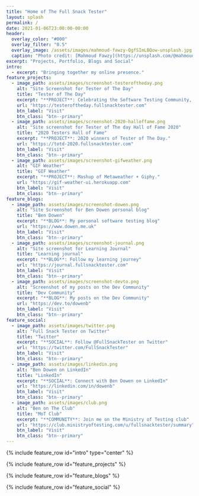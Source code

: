 ```yaml
---
title: "Home of The Full Snack Tester"
layout: splash
permalink: /
date: 2021-01-06T23:00:00-00:00
header:
  overlay_color: "#000"
  overlay_filter: "0.5"
  overlay_image: /assets/images/mahmoud-fawzy-QgfSImLBQow-unsplash.jpg
  caption: "Photo credit: [Mahmoud Fawzy](https://unsplash.com/@mahmoud_fawzy100?utm_source=unsplash&amp;utm_medium=referral&amp;utm_content=creditCopyText)"
excerpt: "Projects, Portfolio, Blogs and Social"
intro: 
  - excerpt: "Bringing together my online presence."
feature_projects:
  - image_path: assets/images/screenshot-testeroftheday.png
    alt: "Site Screenshot for Tester of The Day"
    title: "Tester of The Day"
    excerpt: "**PROJECT**: Celebrating the Software Testing Community, every day."
    url: "https://testeroftheday.fullsnacktester.com"
    btn_label: "Visit"
    btn_class: "btn--primary"
  - image_path: assets/images/screenshot-2020-halloffame.png 
    alt: "Site screenshot for Tester of The day Hall of Fame 2020"
    title: "2020 Testers Hall of Fame"
    excerpt: "**PROJECT**: 2020 winners of Tester of The Day."
    url: "https://totd-2020.fullsnacktester.com"
    btn_label: "Visit"
    btn_class: "btn--primary"
  - image_path: assets/images/screenshot-gifweather.png
    alt: "GIF Weather"
    title: "GIF Weather"
    excerpt: "**PROJECT**: Mashup of Metaweather + Giphy."
    url: "https://gif-weather-ui.herokuapp.com"
    btn_label: "Visit"
    btn_class: "btn--primary"
feature_blogs:
  - image_path: assets/images/screenshot-dowen.png
    alt: "Site Screenshot for Ben Dowen personal blog"
    title: "Ben Dowen"
    excerpt: "**BLOG**: My personal software testing blog"
    url: "https://www.dowen.me.uk"
    btn_label: "Visit"
    btn_class: "btn--primary"
  - image_path: assets/images/screenshot-journal.png 
    alt: "Site screenshot for Learning Journal"
    title: "Learning journal"
    excerpt: "**BLOG**: Follow my learning journey"
    url: "https://journal.fullsnacktester.com"
    btn_label: "Visit"
    btn_class: "btn--primary"
  - image_path: assets/images/screenshot-devto.png
    alt: "Screenshot of my posts on the Dev Community"
    title: "Dev Community"
    excerpt: "**BLOG**: My posts on the Dev Community"
    url: "https://dev.to/dowenb"
    btn_label: "Visit"
    btn_class: "btn--primary"
feature_social:
  - image_path: assets/images/twitter.png
    alt: "Full Snack Tester on Twitter"
    title: "Twitter"
    excerpt: "**SOCIAL**: Follow @FullSnackTester on Twitter"
    url: "https://twitter.com/FullSnackTester"
    btn_label: "Visit"
    btn_class: "btn--primary"
  - image_path: assets/images/linkedin.png 
    alt: "Ben Dowen on LinkedIn"
    title: "LinkedIn"
    excerpt: "**SOCIAL**: Connect with Ben Dowen on LinkedIn"
    url: "https://linkedin.com/in/dowenb"
    btn_label: "Visit"
    btn_class: "btn--primary"
  - image_path: assets/images/club.png
    alt: "Ben on The Club"
    title: "MoT Club"
    excerpt: "**COMMUNITY**: Join me on the Ministry of Testing club"
    url: "https://club.ministryoftesting.com/u/fullsnacktester/summary"
    btn_label: "Visit"
    btn_class: "btn--primary"
---
```


{% include feature_row id="intro" type="center" %}

{% include feature_row id="feature_projects" %}

{% include feature_row id="feature_blogs" %}

{% include feature_row id="feature_social" %}

